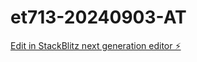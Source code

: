 # et713-20240903-AT

[Edit in StackBlitz next generation editor ⚡️](https://stackblitz.com/~/github.com/tonyboithememer/et713-20240903-AT)
